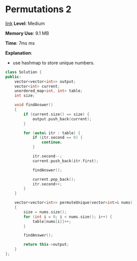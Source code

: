 # Permutations 2

[link](https://leetcode.com/problems/permutations-ii/submissions/)
**Level**: Medium

**Memory Use**: 9.1 MB

**Time**: 7ms ms

**Explanation**:

- use hashmap to store unique numbers.

```cpp
class Solution {
public:
    vector<vector<int>> output;
    vector<int> current;
    unordered_map<int, int> table;
    int size;

    void findAnswer()
    {
        if (current.size() == size) {
            output.push_back(current);
        }

        for (auto& itr : table) {
            if (itr.second == 0) {
                continue;
            }

            itr.second--;
            current.push_back(itr.first);

            findAnswer();

            current.pop_back();
            itr.second++;
        }
    }

    vector<vector<int>> permuteUnique(vector<int>& nums)
    {
        size = nums.size();
        for (int i = 0; i < nums.size(); i++) {
            table[nums[i]]++;
        }

        findAnswer();

        return this->output;
    }
};

```

